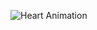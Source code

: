<p align="start">
  <img src="https://media.giphy.com/media/vzO0Vc8b2VBLi/giphy.gif" alt="Heart Animation">
</p><br>





